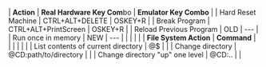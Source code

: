 | **Action**                           | **Real Hardware Key Com**bo | **Emulator Key Combo**     |
| Hard Reset Machine                   | CTRL+ALT+DELETE             | OSKEY+R                    |
| Break Program                        | CTRL+ALT+PrintScreen        | OSKEY+R                    |
| Reload Previous Program              | OLD                         |           ---              |
| Run once in memory                   | NEW                         |           ---              |
|                                      |                             |                            |
| **File System Action**                   | **Command**             |                            |
|                                      |                             |                            |
| List contents of current directory   | @$                          |                            |
| Change directory                     | @CD:path/to/directory       |                            |
| Change directory "up" one level      | @CD:..                      |                            |
